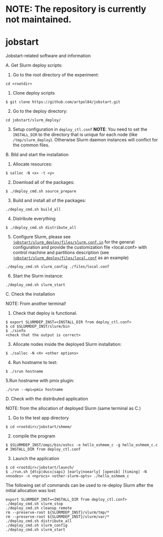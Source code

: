 # NOTE: The repository is currently not maintained. 

# jobstart
Jobstart-related software and information


A. Get Slurm deploy scripts:
1. Go to the root directory of the experiment:
```Shell
cd <rootdir>
```
1. Clone deploy scripts
```Shell
$ git clone https://github.com/artpol84/jobstart.git 
```
2. Go to the deploy directory:
```Shell
cd jobstart/slurm_deploy/
```
3. Setup configuration in `deploy_ctl.conf`
**NOTE**: You need to set the `INSTALL_DIR` to the directory that is unique for each node (like `/tmp/slurm_deploy`). Otherwise Slurm daemon instances will conflict for the common files.


B. Bild and start the installation
1. Allocate resources:
```Shell
$ salloc -N <x> -t <y>
```
2. Download all of the packages:
```Shell
$ ./deploy_cmd.sh source_prepare
```
3. Build and install all of the packages: 
```Shell
./deploy_cmd.sh build_all
```
4. Distribute everything
```Shell
$ ./deploy_cmd.sh distribute_all
```
5. Configure Slurm, please see [`jobstart/slurm_deploy/files/slurm.conf.in`](https://github.com/artpol84/jobstart/blob/master/slurm_deploy/files/slurm.conf.in) for the general configuration and provide the customization file <local.conf> with control machine and partitions description (see [`jobstart/slurm_deploy/files/local.conf`](https://github.com/artpol84/jobstart/blob/master/slurm_deploy/files/local.conf) as an example)
```Shell
./deploy_cmd.sh slurm_config ./files/local.conf
```
6. Start the Slurm instance:
```Shell
./deploy_cmd.sh slurm_start
```

C. Check the installation

NOTE: From another terminal!

1. Check that deploy is functional.
```Shell
$ export SLURMDEP_INST=<INSTALL_DIR from deploy_ctl.conf>
$ cd $SLURMDEP_INST/slurm/bin
$ ./sinfo
<check that the output is correct>
```
3. Allocate nodes inside the deployed Slurm installation:
```Shell
$ ./salloc -N <X> <other options>
```
4. Run hostname to test:
```Shell
$ ./srun hostname
```
5.Run hostname with pmix plugin:
```Shell
./srun --mpi=pmix hostname
```

D. Check with the distributed application

NOTE: from the allocation of deployed Slurm (same terminal as C.)

1. Go to the test app directory
```Shell
$ cd <rootdir>/jobstart/shmem/
```
2. compile the program
```Shell
$ $SLURMDEP_INST/ompi/bin/oshcc -o hello_oshmem_c -g hello_oshmem_c.c # INSTALL_DIR from deploy_ctl.conf
```

3. Launch the application
```Shell
$ cd <rootdir>/jobstart/launch/
$ ./run.sh {dtcp|ducx|sapi} [early|noearly] [openib] [timing] -N <nnodes> -n <nprocs> <other-slurm-opts> ./hello_oshmem_c
```

The following set of commands can be used to re-deploy Slurm after the initial allocation was lost:
```
export SLURMDEP_INST=<INSTALL_DIR from deploy_ctl.conf>
./deploy_cmd.sh slurm_stop
./deploy_cmd.sh cleanup_remote
rm --preserve-root ${SLURMDEP_INST}/slurm/tmp/*
rm --preserve-root ${SLURMDEP_INST}/slurm/var/*
./deploy_cmd.sh distribute_all
./deploy_cmd.sh slurm_config
./deploy_cmd.sh slurm_start
```


